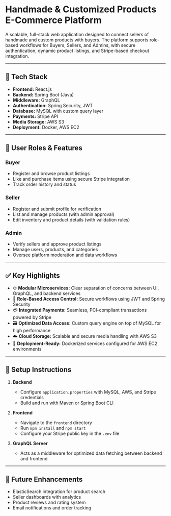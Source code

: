 # Handmade & Customized Products E-Commerce Platform

A scalable, full-stack web application designed to connect sellers of handmade and custom products with buyers. The platform supports role-based workflows for Buyers, Sellers, and Admins, with secure authentication, dynamic product listings, and Stripe-based checkout integration.

---

## 🔧 Tech Stack

- **Frontend:** React.js
- **Backend:** Spring Boot (Java)
- **Middleware:** GraphQL
- **Authentication:** Spring Security, JWT
- **Database:** MySQL with custom query layer
- **Payments:** Stripe API
- **Media Storage:** AWS S3
- **Deployment:** Docker, AWS EC2

---

## 👥 User Roles & Features

### Buyer
- Register and browse product listings
- Like and purchase items using secure Stripe integration
- Track order history and status

### Seller
- Register and submit profile for verification
- List and manage products (with admin approval)
- Edit inventory and product details (with validation rules)

### Admin
- Verify sellers and approve product listings
- Manage users, products, and categories
- Oversee platform moderation and data workflows

---

## ✅ Key Highlights

- ⚙️ **Modular Microservices:** Clear separation of concerns between UI, GraphQL, and backend services
- 🔐 **Role-Based Access Control:** Secure workflows using JWT and Spring Security
- 💳 **Integrated Payments:** Seamless, PCI-compliant transactions powered by Stripe
- 🗃️ **Optimized Data Access:** Custom query engine on top of MySQL for high performance
- ☁️ **Cloud Storage:** Scalable and secure media handling with AWS S3
- 🚀 **Deployment-Ready:** Dockerized services configured for AWS EC2 environments

---

## 🚀 Setup Instructions

1. **Backend**
   - Configure `application.properties` with MySQL, AWS, and Stripe credentials
   - Build and run with Maven or Spring Boot CLI

2. **Frontend**
   - Navigate to the `frontend` directory
   - Run `npm install` and `npm start`
   - Configure your Stripe public key in the `.env` file

3. **GraphQL Server**
   - Acts as a middleware for optimized data fetching between backend and frontend

---

## 📌 Future Enhancements

- ElasticSearch integration for product search
- Seller dashboards with analytics
- Product reviews and rating system
- Email notifications and order tracking
